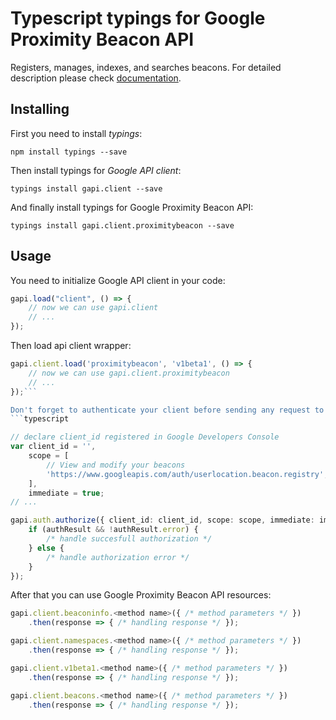 # Typescript typings for Google Proximity Beacon API
Registers, manages, indexes, and searches beacons.
For detailed description please check [documentation](https://developers.google.com/beacons/proximity/).

## Installing

First you need to install *typings*:
```
npm install typings --save 
```

Then install typings for *Google API client*:
```
typings install gapi.client --save 
```

And finally install typings for Google Proximity Beacon API:
```
typings install gapi.client.proximitybeacon --save 
```

## Usage

You need to initialize Google API client in your code:
```typescript
gapi.load("client", () => { 
    // now we can use gapi.client
    // ... 
});
```

Then load api client wrapper:
```typescript
gapi.client.load('proximitybeacon', 'v1beta1', () => {
    // now we can use gapi.client.proximitybeacon
    // ... 
});```

Don't forget to authenticate your client before sending any request to resources:
```typescript

// declare client_id registered in Google Developers Console
var client_id = '',
    scope = [     
        // View and modify your beacons
        'https://www.googleapis.com/auth/userlocation.beacon.registry',
    ],
    immediate = true;
// ...

gapi.auth.authorize({ client_id: client_id, scope: scope, immediate: immediate }, authResult => {
    if (authResult && !authResult.error) {
        /* handle succesfull authorization */
    } else {
        /* handle authorization error */
    }
});            
```

After that you can use Google Proximity Beacon API resources:

```typescript
gapi.client.beaconinfo.<method name>({ /* method parameters */ })
    .then(response => { /* handling response */ });

gapi.client.namespaces.<method name>({ /* method parameters */ })
    .then(response => { /* handling response */ });

gapi.client.v1beta1.<method name>({ /* method parameters */ })
    .then(response => { /* handling response */ });

gapi.client.beacons.<method name>({ /* method parameters */ })
    .then(response => { /* handling response */ });
```